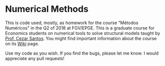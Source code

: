 # Numerical Methods
This is code used, mostly, as homework for the course "Métodos Numéricos" in the Q2 of 2018 at FGV/EPGE. This is a graduate course for Economics students on numerical tools to solve structural models taught by [Prof. Cezar Santos](https://sites.google.com/site/czrsantos/). You might find important information about the course on its [Wiki](http://epge.fgv.br/we/MD/MetodosNumericos/2018) page. 

Use my code as you wish. If you find the bugs, please let me know. I would appreciate any pull requests!
